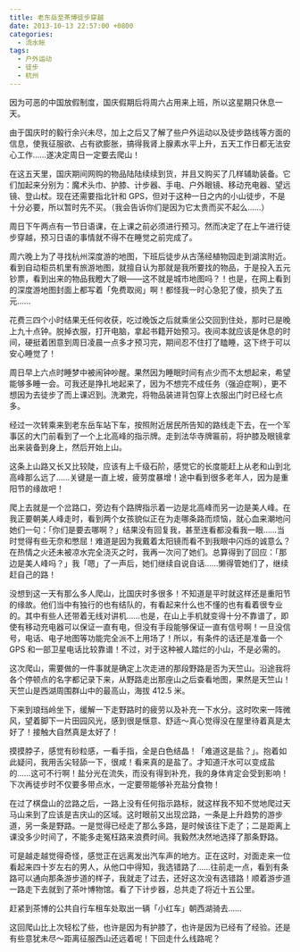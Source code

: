 ```yaml
---
title: 老东岳至茶博徒步穿越
date: 2013-10-13 22:57:00 +0800
categories:
  - 流水帐
tags:
  - 户外运动
  - 徒步
  - 杭州
---
```

因为可恶的中国放假制度，国庆假期后将周六占用来上班，所以这星期只休息一天。

由于国庆时的毅行余兴未尽，加上之后又了解了些户外运动以及徒步路线等方面的信息，使我征服欲、占有欲膨胀，搞得我肾上腺素水平上升，五天工作日都无法安心工作……遂决定周日一定要去爬山！

在这五天里，国庆期间网购的物品陆陆续续到货，并且又购买了几样辅助装备。它们加起来分别为：魔术头巾、护膝、计步器、手电、户外眼镜、移动充电器、望远镜、登山杖。现在还需要指北针和 GPS，但对于这种一日之内的小山徒步，不是十分必要，所以暂时先不买。（我会告诉你们是因为它太贵而买不起么……）

周日下午两点有一节日语课，在上课之前必须进行预习。然而决定了在上午进行徒步穿越，预习日语的事情就不得不在睡觉之前完成了。

周六晚上为了寻找杭州深度游的地图，下班后徒步从古荡经植物园走到湖滨附近。看到自动柜员机里有旅游地图，就擅自认为那就是我所要找的物品，于是投入五元钞票，看到出来的物品我瞪大了眼——这不就是城市地图吗？！也是，在网上看到的深度游地图封面上都写着「免费取阅」啊！都怪我一时心急犯了傻，损失了五元……

花费三四个小时结果无任何收获，吃过晚饭之后就乘坐公交回到住处，那时已是晚上九十点钟。脱掉衣服，打开电脑，拿起书籍开始预习。夜间本就应该是休息的时间，硬挺着困意到周日凌晨一点多才预习完，期间忍不住打了瞌睡，这下终于可以安心睡觉了！

周日早上六点时睡梦中被闹钟吵醒。果然因为睡眠时间有点少而不太想起来，希望能够多睡一会。可我还是挣扎地起来了，因为不想完不成任务（强迫症啊），更不想因为去徒步了而上课迟到。洗漱完，将物品装进背包穿上衣服出门时已经七点多。

经过一次转乘来到老东岳车站下车，按照附近居民所告知的路线走下去，在一个军事区的大门前看到了一个上北高峰的指示牌。走到法华寺牌匾前，将护膝及眼镜拿出来装备到身上，然后开始上山。

这条上山路又长又比较陡，应该有上千级石阶，感觉它的长度能赶上从老和山到北高峰那么远了……关键是一直上坡，疲劳度暴增！途中看到很多老年人，因为是重阳节的缘故吧！

爬上去就是一个岔路口，旁边有个路牌指示着一边是北高峰而另一边是美人峰。在我正要朝美人峰走时，看到两个女孩貌似正在为走哪条路而烦恼，就心血来潮地问她们一句：「你们是要去哪啊？」结果没有回复我，甚至连看都没看我一眼……当时觉得有些无奈和憋屈！难道是因为我戴着太阳镜而看不到我眼中闪烁的诚意么？在热情之火还未被凉水完全浇灭之时，我再一次问了她们。总算得到了回应：「那边是美人峰吗？」我「嗯」了一声后，她们继续自说自话……懒得管她们了，继续赶自己的路！

没想到这一天有那么多人爬山，比国庆时多很多！不知道是平时就这样还是重阳节的缘故。他们当中有独行的也有结队的，有看起来什么也不懂的也有看着很专业的。其中有些人还带着无线对讲机……也是，在山上手机就变得十分不靠谱了，即使有移动充电器可以保证一直有电，但没有手段能够保证一直有信号啊！一旦没信号，电话、电子地图等功能完全派不上用场了！所以，有条件的话还是准备一个 GPS 和一部卫星电话比较靠谱！不过，对于这种被人踏烂的小山，不是必需的。

这次爬山，需要做的一件事就是确定上次走进的那段野路是否为天竺山。沿途我将各个停顿点的名字都记录下来，从野路走出那座山之后查看地图，果然是天竺山！天竺山是西湖周围群山中的最高山，海拔 412.5 米。

下来到琅珰岭坐下，缓解一下走野路时的疲劳以及补充一下水分。这时吹来一阵微风，望着脚下一片田园风光，感到很是惬意、舒适～真心觉得没在屋里待着真是太好了！接触大自然真是太好了！

摸摸脖子，感觉有砂粒感，一看手指，全是白色结晶！「难道这是盐？」。抱着如此疑问，我用舌尖轻舔一下，很咸！看来真的是盐了。才知道汗水可以变成盐的……这可不行啊！盐分光在流失，而没有得到补充，我的身体肯定会受到影响！下次再徒步时不仅要多带点水，一定要带能够补充盐分食物！

在过了棋盘山的岔路之后，一路上没有任何指示路标，就这样我不知不觉地爬过天马山来到了应该是吉庆山的区域。这时眼前又出现岔路，一条是上升趋势的游步道，另一条是野路。一是觉得已经走了那么多路，是时候该往下走了；二是距离上课没多少时间了，不能多走冤枉路来浪费时间。我毅然决然地选择了那条野路。

可是越走越觉得奇怪，感觉正在远离发出汽车声的地方。正在这时，对面走来一位看起来四十岁左右的男人，从他口中得知，我选错路了……往前走一点，看到有条路可以通向那条游步道的样子，我就走了过去，还好这次没有选错路！顺着游步道一路走下去就到了茶叶博物馆。看了下计步器，总共走了将近十五公里。

赶紧到茶博的公共自行车租车处取出一辆「小红车」朝西湖骑去……

这回爬山比上次轻松了些，也许是因为有护膝了，也许是因为已经有了经验。还是有些意犹未尽～距离征服西山还远着呢！下回走什么线路呢？

